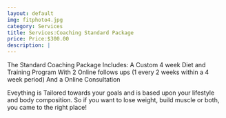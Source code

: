 ```yaml
---
layout: default
img: fitphoto4.jpg
category: Services
title: Services:Coaching Standard Package
price: Price:$300.00
description: |
---
```

The Standard Coaching Package Includes: A Custom 4 week Diet and Training Program With 2 Online follows ups (1 every 2 weeks within a 4 week period) And a Online Consultation

Eveything is Tailored towards your goals and is based upon your lifestyle and body composition. So if you want to lose weight, build muscle or both, you came to the right place!